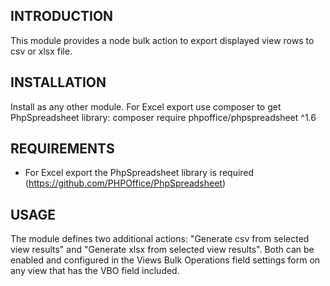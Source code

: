 INTRODUCTION
------------

This module provides a node bulk action to export displayed
view rows to csv or xlsx file.


INSTALLATION
------------

Install as any other module.
For Excel export use composer to get PhpSpreadsheet library:
  composer require phpoffice/phpspreadsheet ^1.6


REQUIREMENTS
------------

 * For Excel export the PhpSpreadsheet library is required
  (https://github.com/PHPOffice/PhpSpreadsheet)


USAGE
-----

The module defines two additional actions: "Generate csv from selected view results"
and "Generate xlsx from selected view results". Both can be enabled and configured
in the Views Bulk Operations field settings form on any view that has the VBO field
included.
